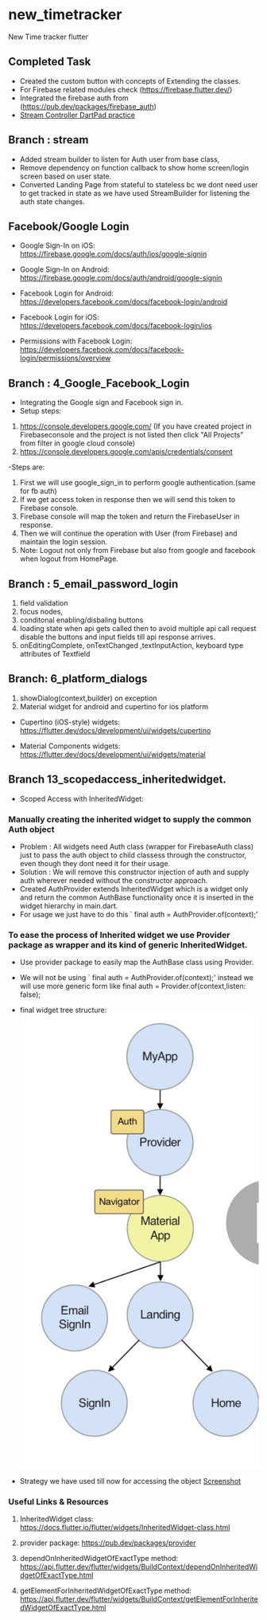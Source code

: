 # new_timetracker

New Time tracker flutter

## Completed Task
- Created the custom button with concepts of Extending the classes.
- For Firebase related modules check  (https://firebase.flutter.dev/)
- Integrated the firebase auth from (https://pub.dev/packages/firebase_auth) 
- [Stream Controller DartPad practice](https://dartpad.dartlang.org/0ca5b334ec413c084575f575e0240501)
## Branch : stream
- Added stream builder to listen for Auth user from base class, 
- Remove dependency on function callback to show home screen/login screen based on user state.
- Converted Landing Page from stateful to stateless bc we dont need user to get tracked in state as we have used StreamBuilder for listening the auth state changes.

## Facebook/Google Login 
- Google Sign-In on iOS: https://firebase.google.com/docs/auth/ios/google-signin

- Google Sign-In on Android: https://firebase.google.com/docs/auth/android/google-signin

- Facebook Login for Android: https://developers.facebook.com/docs/facebook-login/android

- Facebook Login for iOS: https://developers.facebook.com/docs/facebook-login/ios

- Permissions with Facebook Login: https://developers.facebook.com/docs/facebook-login/permissions/overview
## Branch : 4_Google_Facebook_Login
- Integrating the Google sign and Facebook sign in.
- Setup steps:
1. https://console.developers.google.com/ 
(If you have created project in Firebaseconsole and the project is not listed then click "All Projects" from filter in google cloud console)
2. https://console.developers.google.com/apis/credentials/consent

-Steps are:

1. First we will use google_sign_in to perform google authentication.(same for fb auth)
2. If we get access token in response then we will send this token to Firebase console.
3. Firebase console will map the token and return the FirebaseUser in response.
4. Then we will continue the operation with User (from Firebase) and maintain the login session.
5. Note: Logout not only from Firebase but also from google and facebook when logout from HomePage.

## Branch : 5_email_password_login
1. field validation
2. focus nodes, 
3. conditonal enabling/disbaling buttons
4. loading state when api gets called then to avoid multiple api call request disable the buttons and input fields till api response arrives.
5. onEditingComplete, onTextChanged ,textInputAction, keyboard type attributes of Textfield

## Branch: 6_platform_dialogs
1. showDialog(context,builder) on exception 
2. Material widget for android and cupertino for ios platform

- Cupertino (iOS-style) widgets: https://flutter.dev/docs/development/ui/widgets/cupertino

- Material Components widgets: https://flutter.dev/docs/development/ui/widgets/material

## Branch 13_scopedaccess_inheritedwidget.
- Scoped Access with InheritedWidget:
### Manually creating the inherited widget to supply the common Auth object
- Problem : All widgets need Auth class (wrapper for FirebaseAuth class) just to pass the auth object to child classess through the constructor, even though they dont need it for their usage.
- Solution : We will remove this constructor injection of auth and supply auth wherever needed without the constructor approach.
- Created AuthProvider extends InheritedWidget which is a widget only and return the common AuthBase functionality once it is inserted in the widget hierarchy in main.dart.
- For usage we just have to do this ` final auth = AuthProvider.of(context);' 

### To ease the process of Inherited widget we use Provider package as wrapper and its kind of generic InheritedWidget.
- Use provider package to easily map the AuthBase class using Provider.
- We will not be using ` final auth = AuthProvider.of(context);' instead we will use more generic form 
like final auth = Provider.of<AuthBase>(context,listen: false);

- final widget tree structure:
![Screenshot](/screenshot/widget_tree_after_provider.png)

- Strategy we have used till now for accessing the object
[Screenshot](/screenshot/strategy_for_object_passing.png)

### Useful Links & Resources
1. InheritedWidget class: https://docs.flutter.io/flutter/widgets/InheritedWidget-class.html

2. provider package: https://pub.dev/packages/provider

3. dependOnInheritedWidgetOfExactType method: https://api.flutter.dev/flutter/widgets/BuildContext/dependOnInheritedWidgetOfExactType.html

4. getElementForInheritedWidgetOfExactType method: https://api.flutter.dev/flutter/widgets/BuildContext/getElementForInheritedWidgetOfExactType.html